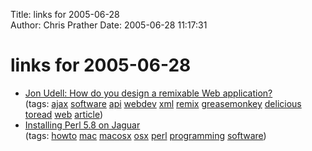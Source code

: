 Title: links for 2005-06-28  
Author: Chris Prather
Date: 2005-06-28 11:17:31

# links for 2005-06-28
<ul class="delicious">
	<li>
		<div class="delicious-link"><a href="http://weblog.infoworld.com/udell/2005/06/27.html#a1258">Jon Udell: How do you design a remixable Web application?</a></div>
		<div class="delicious-tags">(tags: <a href="http://del.icio.us/perigrin/ajax">ajax</a> <a href="http://del.icio.us/perigrin/software">software</a> <a href="http://del.icio.us/perigrin/api">api</a> <a href="http://del.icio.us/perigrin/webdev">webdev</a> <a href="http://del.icio.us/perigrin/xml">xml</a> <a href="http://del.icio.us/perigrin/remix">remix</a> <a href="http://del.icio.us/perigrin/greasemonkey">greasemonkey</a> <a href="http://del.icio.us/perigrin/delicious">delicious</a> <a href="http://del.icio.us/perigrin/toread">toread</a> <a href="http://del.icio.us/perigrin/web">web</a> <a href="http://del.icio.us/perigrin/article">article</a>)</div>
	</li>
	<li>
		<div class="delicious-link"><a href="http://developer.apple.com/internet/opensource/perl.html">Installing Perl 5.8 on Jaguar</a></div>
		<div class="delicious-tags">(tags: <a href="http://del.icio.us/perigrin/howto">howto</a> <a href="http://del.icio.us/perigrin/mac">mac</a> <a href="http://del.icio.us/perigrin/macosx">macosx</a> <a href="http://del.icio.us/perigrin/osx">osx</a> <a href="http://del.icio.us/perigrin/perl">perl</a> <a href="http://del.icio.us/perigrin/programming">programming</a> <a href="http://del.icio.us/perigrin/software">software</a>)</div>
	</li>
</ul>


